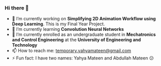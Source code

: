 ### Hi there 👋

- 🔭 I’m currently working on **Simplifying 2D Animation Workflow using Deep Learning**. This is my Final Year Project.
- 🌱 I’m currently learning **Convolution Neural Networks**
- 👯 I’m currently enrolled as an undergraduate student in **Mechatronics and Control Engineering** at the **University of Engineering and Technology**
- 📫 How to reach me: [temporary.yahyamateen@gmail.com](temporary.yahyamateen@gmail.com)
- ⚡ Fun fact: I have two names: Yahya Mateen and Abdullah Mateen 😕
